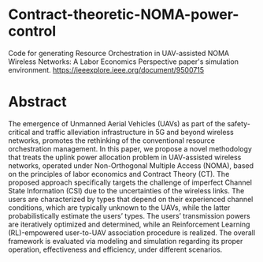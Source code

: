 # Contract-theoretic-NOMA-power-control
Code for generating Resource Orchestration in UAV-assisted NOMA Wireless Networks: A Labor Economics Perspective paper's simulation environment. https://ieeexplore.ieee.org/document/9500715

# Abstract
The emergence of Unmanned Aerial Vehicles (UAVs) as part of the safety-critical and traffic alleviation infrastructure in 5G and beyond wireless networks, promotes the rethinking of the conventional resource orchestration management. In this paper, we propose a novel methodology that treats the uplink power allocation problem in UAV-assisted wireless networks, operated under Non-Orthogonal Multiple Access (NOMA), based on the principles of labor economics and Contract Theory (CT). The proposed approach specifically targets the challenge of imperfect Channel State Information (CSI) due to the uncertainties of the wireless links. The users are characterized by types that depend on their experienced channel conditions, which are typically unknown to the UAVs, while the latter probabilistically estimate the users’ types. The users’ transmission powers are iteratively optimized and determined, while an Reinforcement Learning (RL)-empowered user-to-UAV association procedure is realized. The overall framework is evaluated via modeling and simulation regarding its proper operation, effectiveness and efficiency, under different scenarios.
